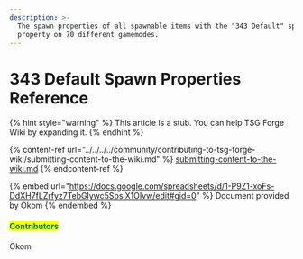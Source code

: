 ```yaml
---
description: >-
  The spawn properties of all spawnable items with the "343 Default" spawn
  property on 70 different gamemodes.
---
```


# 343 Default Spawn Properties Reference

{% hint style="warning" %}
This article is a stub. You can help TSG Forge Wiki by expanding it.
{% endhint %}

{% content-ref url="../../../../community/contributing-to-tsg-forge-wiki/submitting-content-to-the-wiki.md" %}
[submitting-content-to-the-wiki.md](../../../../community/contributing-to-tsg-forge-wiki/submitting-content-to-the-wiki.md)
{% endcontent-ref %}



{% embed url="https://docs.google.com/spreadsheets/d/1-P9Z1-xoFs-DdXH7fLZrfyz7TebGlywc5SbsiX1OIvw/edit#gid=0" %}
Document provided by Okom
{% endembed %}



#### <mark style="color:green;">Contributors</mark>

Okom
